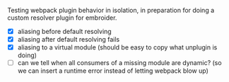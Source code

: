 Testing webpack plugin behavior in isolation, in preparation for doing a custom
resolver plugin for embroider.

- [x] aliasing before default resolving
- [x] aliasing after default resolving fails
- [x] aliasing to a virtual module (should be easy to copy what unplugin is doing)
- [ ] can we tell when all consumers of a missing module are dynamic? (so we can insert a runtime error instead of letting webpack blow up)

